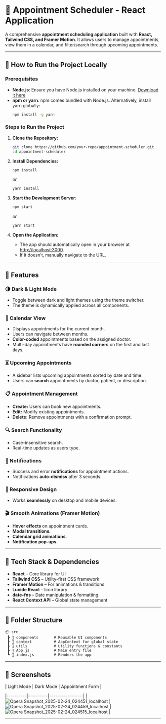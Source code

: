 # 📅 Appointment Scheduler - React Application

A comprehensive **appointment scheduling application** built with **React, Tailwind CSS, and Framer Motion**. It allows users to manage appointments, view them in a calendar, and filter/search through upcoming appointments.

---

## 🚀 How to Run the Project Locally

### Prerequisites
- **Node.js**: Ensure you have Node.js installed on your machine. [Download it here](https://nodejs.org/)
- **npm or yarn**: npm comes bundled with Node.js. Alternatively, install yarn globally:
  ```sh
  npm install -g yarn
  ```

### Steps to Run the Project
1. **Clone the Repository:**
   ```sh
   git clone https://github.com/your-repo/appointment-scheduler.git
   cd appointment-scheduler
   ```

2. **Install Dependencies:**
   ```sh
   npm install
   ```
   *or*
   ```sh
   yarn install
   ```

3. **Start the Development Server:**
   ```sh
   npm start
   ```
   *or*
   ```sh
   yarn start
   ```

4. **Open the Application:**
   - The app should automatically open in your browser at [http://localhost:3000](http://localhost:3000).
   - If it doesn't, manually navigate to the URL.

---

## 🎯 Features

### 🌗 Dark & Light Mode
- Toggle between dark and light themes using the theme switcher.
- The theme is dynamically applied across all components.

### 📅 Calendar View
- Displays appointments for the current month.
- Users can navigate between months.
- **Color-coded** appointments based on the assigned doctor.
- Multi-day appointments have **rounded corners** on the first and last days.

### ⏳ Upcoming Appointments
- A sidebar lists upcoming appointments sorted by date and time.
- Users can **search** appointments by doctor, patient, or description.

### 📋 Appointment Management
- **Create:** Users can book new appointments.
- **Edit:** Modify existing appointments.
- **Delete:** Remove appointments with a confirmation prompt.

### 🔍 Search Functionality
- Case-insensitive search.
- Real-time updates as users type.

### 🔔 Notifications
- Success and error **notifications** for appointment actions.
- Notifications **auto-dismiss** after 3 seconds.

### 📱 Responsive Design
- Works **seamlessly** on desktop and mobile devices.

### 🎬 Smooth Animations (Framer Motion)
- **Hover effects** on appointment cards.
- **Modal transitions**.
- **Calendar grid animations**.
- **Notification pop-ups**.

---

## 🔧 Tech Stack & Dependencies
- **React** – Core library for UI
- **Tailwind CSS** – Utility-first CSS framework
- **Framer Motion** – For animations & transitions
- **Lucide React** – Icon library
- **date-fns** – Date manipulation & formatting
- **React Context API** – Global state management

---

## 📂 Folder Structure
```
📦 src
 ┣ 📂 components       # Reusable UI components
 ┣ 📂 context          # AppContext for global state
 ┣ 📂 utils            # Utility functions & constants
 ┣ 📜 App.js           # Main entry file
 ┗ 📜 index.js         # Renders the app
```

---

## 📸 Screenshots
| Light Mode | Dark Mode | Appointment Form |



|----------|----------|-----------------|
| ![Opera Snapshot_2025-02-24_024451_localhost](https://github.com/user-attachments/assets/4edf1328-7798-470f-ae1a-df2603c879a8) |![Opera Snapshot_2025-02-24_024459_localhost](https://github.com/user-attachments/assets/8bca01c0-60a3-48b1-ab68-1f30c3dc81e1)  | ![Opera Snapshot_2025-02-24_024515_localhost](https://github.com/user-attachments/assets/55418484-d137-45e5-a2dc-6eacfeaf126a) |


---


